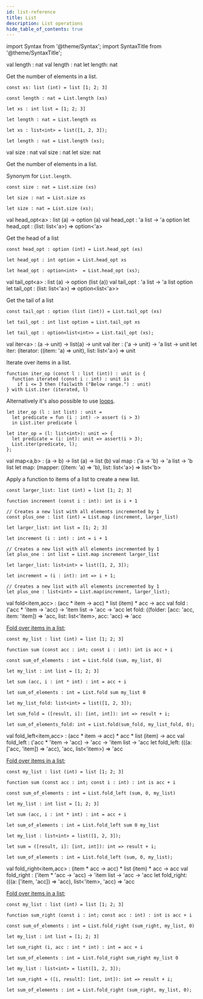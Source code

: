 ```yaml
---
id: list-reference
title: List
description: List operations
hide_table_of_contents: true
---
```


import Syntax from '@theme/Syntax';
import SyntaxTitle from '@theme/SyntaxTitle';

<SyntaxTitle syntax="pascaligo">
val length : nat
</SyntaxTitle>
<SyntaxTitle syntax="cameligo">
val length : nat
</SyntaxTitle>
<SyntaxTitle syntax="jsligo">
let length: nat
</SyntaxTitle>

Get the number of elements in a list.

<Syntax syntax="pascaligo">

```pascaligo group=lists
const xs: list (int) = list [1; 2; 3]

const length : nat = List.length (xs)
```

</Syntax>
<Syntax syntax="cameligo">

```cameligo group=lists
let xs : int list = [1; 2; 3]

let length : nat = List.length xs
```

</Syntax>
<Syntax syntax="jsligo">

```jsligo group=lists
let xs : list<int> = list([1, 2, 3]);

let length : nat = List.length (xs);
```

</Syntax>

<SyntaxTitle syntax="pascaligo">
val size : nat
</SyntaxTitle>
<SyntaxTitle syntax="cameligo">
val size : nat
</SyntaxTitle>
<SyntaxTitle syntax="jsligo">
let size: nat
</SyntaxTitle>

Get the number of elements in a list.

Synonym for `List.length`.

<Syntax syntax="pascaligo">

```pascaligo group=lists
const size : nat = List.size (xs)
```

</Syntax>
<Syntax syntax="cameligo">

```cameligo group=lists
let size : nat = List.size xs
```

</Syntax>
<Syntax syntax="jsligo">

```jsligo group=lists
let size : nat = List.size (xs);
```

</Syntax>

<SyntaxTitle syntax="pascaligo">
val head_opt&lt;a&gt; : list (a) -> option (a)
</SyntaxTitle>
<SyntaxTitle syntax="cameligo">
val head_opt : 'a list -> 'a option
</SyntaxTitle>
<SyntaxTitle syntax="jsligo">
let head_opt : (list: list&lt;'a&gt;) => option&lt;'a&gt;
</SyntaxTitle>

Get the head of a list

<Syntax syntax="pascaligo">

```pascaligo group=lists
const head_opt : option (int) = List.head_opt (xs)
```

</Syntax>
<Syntax syntax="cameligo">

```cameligo group=lists
let head_opt : int option = List.head_opt xs
```

</Syntax>
<Syntax syntax="jsligo">

```jsligo group=lists
let head_opt : option<int>  = List.head_opt (xs);
```

</Syntax>

<SyntaxTitle syntax="pascaligo">
val tail_opt&lt;a&gt; : list (a) -> option (list (a))
</SyntaxTitle>
<SyntaxTitle syntax="cameligo">
val tail_opt : 'a list -> 'a list option
</SyntaxTitle>
<SyntaxTitle syntax="jsligo">
let tail_opt : (list: list&lt;'a&gt;) => option&lt;list&lt;'a&gt;&gt;
</SyntaxTitle>

Get the tail of a list

<Syntax syntax="pascaligo">

```pascaligo group=lists
const tail_opt : option (list (int)) = List.tail_opt (xs)
```

</Syntax>
<Syntax syntax="cameligo">

```cameligo group=lists
let tail_opt : int list option = List.tail_opt xs
```

</Syntax>
<Syntax syntax="jsligo">

```jsligo group=lists
let tail_opt : option<list<int>> = List.tail_opt (xs);
```

</Syntax>

<SyntaxTitle syntax="pascaligo">
val iter&lt;a&gt; : (a -> unit) -> list(a) -> unit
</SyntaxTitle>
<SyntaxTitle syntax="cameligo">
val iter : ('a -> unit) -> 'a list -> unit
</SyntaxTitle>
<SyntaxTitle syntax="jsligo">
let iter: (iterator: ((item: 'a) => unit), list: list&lt;'a&gt;) => unit
</SyntaxTitle>

Iterate over items in a list.

<Syntax syntax="pascaligo">

```pascaligo group=lists
function iter_op (const l : list (int)) : unit is {
  function iterated (const i : int) : unit is
    if i <= 3 then (failwith ("Below range.") : unit)
} with List.iter (iterated, l)
```

Alternatively it's also possible to use [loops](../language-basics/loops.md).

</Syntax>
<Syntax syntax="cameligo">

```cameligo group=lists
let iter_op (l : int list) : unit =
  let predicate = fun (i : int) -> assert (i > 3)
  in List.iter predicate l
```

</Syntax>
<Syntax syntax="jsligo">

```jsligo group=lists
let iter_op = (l: list<int>): unit => {
  let predicate = (i: int): unit => assert(i > 3);
  List.iter(predicate, l);
};
```

</Syntax>


<SyntaxTitle syntax="pascaligo">
val map&lt;a,b&gt; : (a -> b) -> list (a) -> list (b)
</SyntaxTitle>
<SyntaxTitle syntax="cameligo">
val map : ('a -> 'b) -> 'a list -> 'b list
</SyntaxTitle>
<SyntaxTitle syntax="jsligo">
let map: (mapper: ((item: 'a) => 'b), list: list&lt;'a&gt;) => list&lt;'b&gt;
</SyntaxTitle>

Apply a function to items of a list to create a new list.

<Syntax syntax="pascaligo">

```pascaligo group=lists
const larger_list: list (int) = list [1; 2; 3]

function increment (const i : int): int is i + 1

// Creates a new list with all elements incremented by 1
const plus_one : list (int) = List.map (increment, larger_list)
```

</Syntax>
<Syntax syntax="cameligo">

```cameligo group=lists
let larger_list: int list = [1; 2; 3]

let increment (i : int) : int = i + 1

// Creates a new list with all elements incremented by 1
let plus_one : int list = List.map increment larger_list
```

</Syntax>
<Syntax syntax="jsligo">

```jsligo group=lists
let larger_list: list<int> = list([1, 2, 3]);

let increment = (i : int): int => i + 1;

// Creates a new list with all elements incremented by 1
let plus_one : list<int> = List.map(increment, larger_list);
```

</Syntax>

<SyntaxTitle syntax="pascaligo">
val fold&lt;item,acc&gt : (acc * item -> acc) * list (item) * acc -> acc
</SyntaxTitle>
<SyntaxTitle syntax="cameligo">
val fold : ('acc * 'item -> 'acc) -> 'item list -> 'acc -> 'acc
</SyntaxTitle>
<SyntaxTitle syntax="jsligo">
let fold: ((folder: [acc: &apos;acc, item: &apos;item]) => &apos;acc, list: list&lt;&apos;item&gt;, acc: &apos;acc) => &apos;acc
</SyntaxTitle>

[Fold over items in a list](../language-basics/sets-lists-tuples.md#folded-operation-over-lists);

<Syntax syntax="pascaligo">

```pascaligo group=lists
const my_list : list (int) = list [1; 2; 3]

function sum (const acc : int; const i : int): int is acc + i

const sum_of_elements : int = List.fold (sum, my_list, 0)
```

</Syntax>
<Syntax syntax="cameligo">

```cameligo group=lists
let my_list : int list = [1; 2; 3]

let sum (acc, i : int * int) : int = acc + i

let sum_of_elements : int = List.fold sum my_list 0
```

</Syntax>
<Syntax syntax="jsligo">

```jsligo group=lists2
let my_list_fold: list<int> = list([1, 2, 3]);

let sum_fold = ([result, i]: [int, int]): int => result + i;

let sum_of_elements_fold: int = List.fold(sum_fold, my_list_fold, 0);
```

</Syntax>
<SyntaxTitle syntax="pascaligo">
val fold_left&lt;item,acc&gt; : (acc * item -> acc) * acc * list (item) -> acc
</SyntaxTitle>
<SyntaxTitle syntax="cameligo">
val fold_left : ('acc * 'item -> 'acc) -> 'acc -> 'item list -> 'acc
</SyntaxTitle>
<SyntaxTitle syntax="jsligo">
let fold_left: (((a: [&apos;acc, &apos;item]) => &apos;acc), &apos;acc, list&lt;&apos;item&gt;) => &apos;acc
</SyntaxTitle>

[Fold over items in a list](../language-basics/sets-lists-tuples.md#folded-operation-over-lists);

<Syntax syntax="pascaligo">

```pascaligo group=lists
const my_list : list (int) = list [1; 2; 3]

function sum (const acc : int; const i : int) : int is acc + i

const sum_of_elements : int = List.fold_left (sum, 0, my_list)
```

</Syntax>
<Syntax syntax="cameligo">

```cameligo group=lists
let my_list : int list = [1; 2; 3]

let sum (acc, i : int * int) : int = acc + i

let sum_of_elements : int = List.fold_left sum 0 my_list
```

</Syntax>
<Syntax syntax="jsligo">

```jsligo group=lists3
let my_list : list<int> = list([1, 2, 3]);

let sum = ([result, i]: [int, int]): int => result + i;

let sum_of_elements : int = List.fold_left (sum, 0, my_list);
```

</Syntax>

<SyntaxTitle syntax="pascaligo">
val fold_right&lt;item,acc&gt; : (item * acc -> acc) * list (item) * acc -> acc
</SyntaxTitle>
<SyntaxTitle syntax="cameligo">
val fold_right : ('item * 'acc -> 'acc) -> 'item list -> 'acc -> 'acc
</SyntaxTitle>
<SyntaxTitle syntax="jsligo">
let fold_right: (((a: [&apos;item, &apos;acc]) => &apos;acc), list&lt;&apos;item&gt;, &apos;acc) => &apos;acc
</SyntaxTitle>

[Fold over items in a list](../language-basics/sets-lists-tuples.md#folded-operation-over-lists);

<Syntax syntax="pascaligo">

```pascaligo group=lists
const my_list : list (int) = list [1; 2; 3]

function sum_right (const i : int; const acc : int) : int is acc + i

const sum_of_elements : int = List.fold_right (sum_right, my_list, 0)
```

</Syntax>
<Syntax syntax="cameligo">

```cameligo group=lists
let my_list : int list = [1; 2; 3]

let sum_right (i, acc : int * int) : int = acc + i

let sum_of_elements : int = List.fold_right sum_right my_list 0
```

</Syntax>
<Syntax syntax="jsligo">

```jsligo group=lists
let my_list : list<int> = list([1, 2, 3]);

let sum_right = ([i, result]: [int, int]): int => result + i;

let sum_of_elements : int = List.fold_right (sum_right, my_list, 0);
```

</Syntax>
